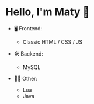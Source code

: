 <h1 align="left">
Hello, I'm Maty 👋
</h1>

- 🖥️ Frontend:
  - Classic HTML / CSS / JS

- 🛠 Backend:
  - MySQL

- 👨‍💻 Other:
  - Lua
  - Java
